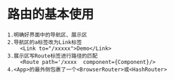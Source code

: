 # 路由的基本使用

    1.明确好界面中的导航区、展示区
    2.导航区的a标签改为Link标签
        <Link to="/xxxxx">Demo</Link>
    3.展示区写Route标签进行路径的匹配
        <Route path='/xxxx  component={Component}/>
    4.<App>的最外侧包裹了一个<BrowserRouter>或<HashRouter>
